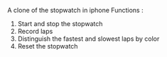 A clone of the stopwatch in iphone
Functions :
1. Start and stop the stopwatch
2. Record laps
3. Distinguish the fastest and slowest laps by color
4. Reset the stopwatch
